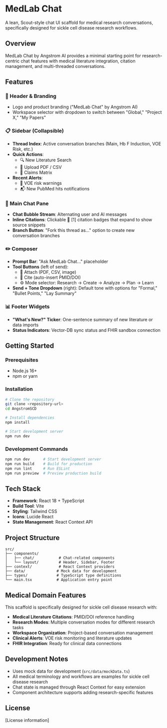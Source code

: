 # MedLab Chat

A lean, Scout-style chat UI scaffold for medical research conversations, specifically designed for sickle cell disease research workflows.

## Overview

MedLab Chat by Angstrom AI provides a minimal starting point for research-centric chat features with medical literature integration, citation management, and multi-threaded conversations.

## Features

### 🏥 Header & Branding
- Logo and product branding ("MedLab Chat" by Angstrom AI)
- Workspace selector with dropdown to switch between "Global," "Project X," "My Papers"

### 📋 Sidebar (Collapsible)
- **Thread Index**: Active conversation branches (Main, Hb F Induction, VOE Risk, etc.)
- **Quick Actions**:
  - 🔍 New Literature Search
  - 📁 Upload PDF / CSV
  - 🧰 Claims Matrix
- **Recent Alerts**:
  - 🚨 VOE risk warnings
  - 📬 New PubMed hits notifications

### 💬 Main Chat Pane
- **Chat Bubble Stream**: Alternating user and AI messages
- **Inline Citations**: Clickable 📑 [1] citation badges that expand to show source snippets
- **Branch Button**: "Fork this thread as..." option to create new conversation branches

### ✏️ Composer
- **Prompt Bar**: "Ask MedLab Chat..." placeholder
- **Tool Buttons** (left of send):
  - 📎 Attach (PDF, CSV, image)
  - 🔗 Cite (auto-insert PMID/DOI)
  - ⚙️ Mode selector: Research → Create → Analyze → Plan → Learn
- **Send + Tone Dropdown** (right): Default tone with options for "Formal," "Bullet Points," "Lay Summary"

### 📊 Footer Widgets
- **"What's New?" Ticker**: One-sentence summary of new literature or data imports
- **Status Indicators**: Vector-DB sync status and FHIR sandbox connection

## Getting Started

### Prerequisites
- Node.js 16+ 
- npm or yarn

### Installation

```bash
# Clone the repository
git clone <repository-url>
cd AngstromSCD

# Install dependencies
npm install

# Start development server
npm run dev
```

### Development Commands

```bash
npm run dev      # Start development server
npm run build    # Build for production  
npm run lint     # Run ESLint
npm run preview  # Preview production build
```

## Tech Stack

- **Framework**: React 18 + TypeScript
- **Build Tool**: Vite
- **Styling**: Tailwind CSS
- **Icons**: Lucide React
- **State Management**: React Context API

## Project Structure

```
src/
├── components/
│   ├── chat/           # Chat-related components
│   └── layout/         # Header, Sidebar, Footer
├── context/            # React Context providers
├── data/              # Mock data for development
├── types/             # TypeScript type definitions
└── main.tsx           # Application entry point
```

## Medical Domain Features

This scaffold is specifically designed for sickle cell disease research with:

- **Medical Literature Citations**: PMID/DOI reference handling
- **Research Modes**: Multiple conversation modes for different research tasks
- **Workspace Organization**: Project-based conversation management
- **Clinical Alerts**: VOE risk monitoring and literature updates
- **FHIR Integration**: Ready for clinical data connections

## Development Notes

- Uses mock data for development (`src/data/mockData.ts`)
- All medical terminology and workflows are examples for sickle cell disease research
- Chat state is managed through React Context for easy extension
- Component architecture supports adding research-specific features

## License

[License information]